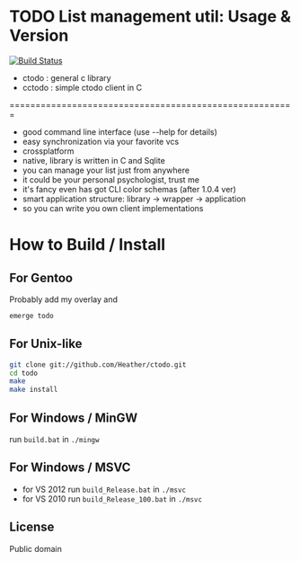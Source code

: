 TODO List management util: Usage & Version
=======================================================

[![Build Status](https://travis-ci.org/Heather/ctodo.png?branch=master)](https://travis-ci.org/Heather/ctodo)

 - ctodo : general c library
 - cctodo : simple ctodo client in C
 
=======================================================
 
 - good command line interface (use --help for details)
 - easy synchronization via your favorite vcs
 - crossplatform
 - native, library is written in C and Sqlite
 - you can manage your list just from anywhere
 - it could be your personal psychologist, trust me
 - it's fancy even has got CLI color schemas (after 1.0.4 ver)
 - smart application structure: library -> wrapper -> application
 - so you can write you own client implementations

How to Build / Install
=======================================================

For Gentoo
----------
Probably add my overlay and
```bash
emerge todo
```

For Unix-like
---------
```bash
git clone git://github.com/Heather/ctodo.git
cd todo
make
make install
```

For Windows / MinGW
-------------------
run `build.bat` in `./mingw`

For Windows / MSVC
------------------

 - for VS 2012 run `build_Release.bat` in `./msvc`
 - for VS 2010 run `build_Release_100.bat` in `./msvc`

License
-------
Public domain
